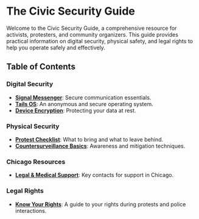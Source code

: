 # The Civic Security Guide

Welcome to the Civic Security Guide, a comprehensive resource for activists, protesters, and community organizers. This guide provides practical information on digital security, physical safety, and legal rights to help you operate safely and effectively.

## Table of Contents

### Digital Security
*   [**Signal Messenger**](./digital-security/signal.md): Secure communication essentials.
*   [**Tails OS**](./digital-security/tails-os.md): An anonymous and secure operating system.
*   [**Device Encryption**](./digital-security/device-encryption.md): Protecting your data at rest.

### Physical Security
*   [**Protest Checklist**](./physical-security/protest-checklist.md): What to bring and what to leave behind.
*   [**Countersurveillance Basics**](./physical-security/countersurveillance.md): Awareness and mitigation techniques.

### Chicago Resources
*   [**Legal & Medical Support**](./chicago-resources/legal-support.md): Key contacts for support in Chicago.

### Legal Rights
*   [**Know Your Rights**](./legal-rights/know-your-rights.md): A guide to your rights during protests and police interactions.

